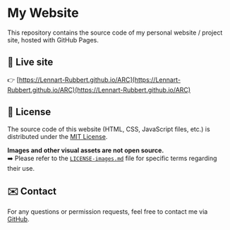 # My Website

This repository contains the source code of my personal website / project site, hosted with GitHub Pages.

## 🔗 Live site

👉 [https://Lennart-Rubbert.github.io/ARC](https://Lennart-Rubbert.github.io/ARC)(https://Lennart-Rubbert.github.io/ARC)

## 📄 License

The source code of this website (HTML, CSS, JavaScript files, etc.) is distributed under the [MIT License](LICENSE).

**Images and other visual assets are not open source.**  
➡️ Please refer to the [`LICENSE-images.md`](LICENSE-images.md) file for specific terms regarding their use.

## ✉️ Contact

For any questions or permission requests, feel free to contact me via [GitHub](https://github.com/Lennart-Rubbert).
